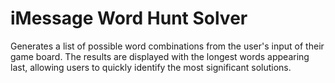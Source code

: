 # iMessage Word Hunt Solver

Generates a list of possible word combinations from the user's input of their game board. The results are displayed with the longest words appearing last, allowing users to quickly identify the most significant solutions.
